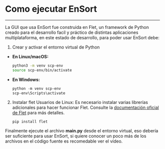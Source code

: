 # Como ejecutar EnSort
---
La GUI que usa EnSort fue construida en Flet, un framework de Python creado para el desarrollo facíl y práctico de distintas aplicaciones multiplataforma, en este estado de desarrollo, para poder usar EnSort debe:

1. Crear y activar el entorno virtual de Python 

- **En Linux/macOS:**

   ```bash
   python3 -m venv scp-env
   source scp-env/bin/activate
   ```

- **En Windows:**

   ```powershell
   python -m venv scp-env
   scp-env\Scripts\activate
   ```
   
 2. Instalar flet
Usuarios de Linux:
Es necesario instalar varias librerías adicionales para hacer funcionar Flet. Consulte la [documentación oficial de Flet](https://flet.dev/docs/publish/linux/#prerequisites) para más detalles.
 
     ```
    pip install flet
    ```

Finalmente ejecute el archivo **main.py** desde el entorno virtual, eso debería ser suficiente para usar EnSort, si quiere conocer un poco más de los archivos en el código fuente es recomedable ver el vídeo.
